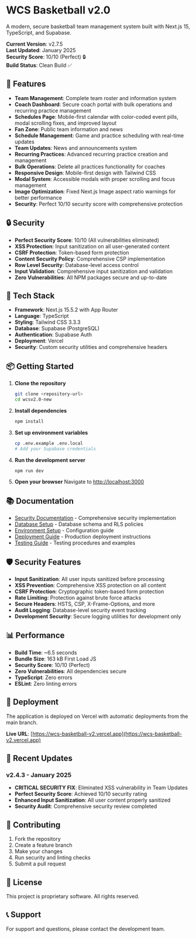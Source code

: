# WCS Basketball v2.0

A modern, secure basketball team management system built with Next.js 15, TypeScript, and Supabase.

**Current Version**: v2.7.5  
**Last Updated**: January 2025  
**Security Score**: 10/10 (Perfect) 🔒  
**Build Status**: Clean Build ✅

## 🏀 Features

- **Team Management**: Complete team roster and information system
- **Coach Dashboard**: Secure coach portal with bulk operations and recurring practice management
- **Schedules Page**: Mobile-first calendar with color-coded event pills, modal scrolling fixes, and improved layout
- **Fan Zone**: Public team information and news
- **Schedule Management**: Game and practice scheduling with real-time updates
- **Team Updates**: News and announcements system
- **Recurring Practices**: Advanced recurring practice creation and management
- **Bulk Operations**: Delete all practices functionality for coaches
- **Responsive Design**: Mobile-first design with Tailwind CSS
- **Modal System**: Accessible modals with proper scrolling and focus management
- **Image Optimization**: Fixed Next.js Image aspect ratio warnings for better performance
- **Security**: Perfect 10/10 security score with comprehensive protection

## 🔒 Security

- **Perfect Security Score**: 10/10 (All vulnerabilities eliminated)
- **XSS Protection**: Input sanitization on all user-generated content
- **CSRF Protection**: Token-based form protection
- **Content Security Policy**: Comprehensive CSP implementation
- **Row Level Security**: Database-level access control
- **Input Validation**: Comprehensive input sanitization and validation
- **Zero Vulnerabilities**: All NPM packages secure and up-to-date

## 🚀 Tech Stack

- **Framework**: Next.js 15.5.2 with App Router
- **Language**: TypeScript
- **Styling**: Tailwind CSS 3.3.3
- **Database**: Supabase (PostgreSQL)
- **Authentication**: Supabase Auth
- **Deployment**: Vercel
- **Security**: Custom security utilities and comprehensive headers

## 📦 Getting Started

1. **Clone the repository**

   ```bash
   git clone <repository-url>
   cd wcsv2.0-new
   ```

2. **Install dependencies**

   ```bash
   npm install
   ```

3. **Set up environment variables**

   ```bash
   cp .env.example .env.local
   # Add your Supabase credentials
   ```

4. **Run the development server**

   ```bash
   npm run dev
   ```

5. **Open your browser**
   Navigate to [http://localhost:3000](http://localhost:3000)

## 📚 Documentation

- [Security Documentation](docs/SECURITY.md) - Comprehensive security implementation
- [Database Setup](docs/DB_SETUP.md) - Database schema and RLS policies
- [Environment Setup](docs/ENVIRONMENT_SETUP.md) - Configuration guide
- [Deployment Guide](docs/DEPLOY.md) - Production deployment instructions
- [Testing Guide](docs/TESTING.md) - Testing procedures and examples

## 🛡️ Security Features

- **Input Sanitization**: All user inputs sanitized before processing
- **XSS Prevention**: Comprehensive XSS protection on all content
- **CSRF Protection**: Cryptographic token-based form protection
- **Rate Limiting**: Protection against brute force attacks
- **Secure Headers**: HSTS, CSP, X-Frame-Options, and more
- **Audit Logging**: Database-level security event tracking
- **Development Security**: Secure logging utilities for development only

## 📊 Performance

- **Build Time**: ~6.5 seconds
- **Bundle Size**: 163 kB First Load JS
- **Security Score**: 10/10 (Perfect)
- **Zero Vulnerabilities**: All dependencies secure
- **TypeScript**: Zero errors
- **ESLint**: Zero linting errors

## 🚀 Deployment

The application is deployed on Vercel with automatic deployments from the main branch.

**Live URL**: [https://wcs-basketball-v2.vercel.app](https://wcs-basketball-v2.vercel.app)

## 📝 Recent Updates

### v2.4.3 - January 2025

- **CRITICAL SECURITY FIX**: Eliminated XSS vulnerability in Team Updates
- **Perfect Security Score**: Achieved 10/10 security rating
- **Enhanced Input Sanitization**: All user content properly sanitized
- **Security Audit**: Comprehensive security review completed

## 🤝 Contributing

1. Fork the repository
2. Create a feature branch
3. Make your changes
4. Run security and linting checks
5. Submit a pull request

## 📄 License

This project is proprietary software. All rights reserved.

## 📞 Support

For support and questions, please contact the development team.

